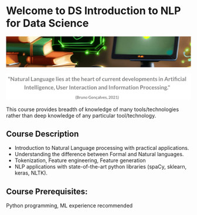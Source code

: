 # Welcome to DS Introduction to NLP for Data Science

![banner](_static/Banner-NLP.gif)

![quote](_static/quote.png)

This course provides breadth of knowledge of many tools/technologies rather than deep knowledge of any particular tool/technology.

## Course Description

- Introduction to Natural Language processing with practical applications. 
- Understanding the difference between Formal and Natural languages. 
- Tokenization, Feature engineering, Feature generation 
- NLP applications with state-of-the-art python libraries (spaCy, sklearn, keras, NLTK). 

## Course Prerequisites:
Python programming, ML experience recommended






